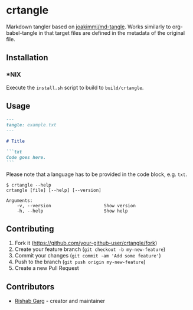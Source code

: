 # crtangle

Markdown tangler based on [joakimmj/md-tangle](https://github.com/joakimmj/md-tangle/tree/main). Works similarly to org-babel-tangle in that target files are defined in the metadata of the original file.

## Installation

### \*NIX

Execute the `install.sh` script to build to `build/crtangle`.

## Usage

````markdown
---
tangle: example.txt
---

# Title

```txt
Code goes here.
```
````

Please note that a language has to be provided in the code block, e.g. `txt`.

```console
$ crtangle --help
crtangle [file] [--help] [--version]

Arguments:
    -v, --version                    Show version
    -h, --help                       Show help

```

## Contributing

1. Fork it (<https://github.com/your-github-user/crtangle/fork>)
2. Create your feature branch (`git checkout -b my-new-feature`)
3. Commit your changes (`git commit -am 'Add some feature'`)
4. Push to the branch (`git push origin my-new-feature`)
5. Create a new Pull Request

## Contributors

- [Rishab Garg](https://github.com/your-github-user) - creator and maintainer
